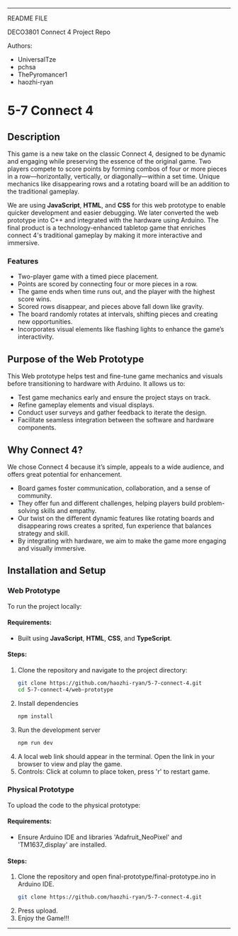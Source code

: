 --------------------------------------------------------------------
README FILE

DECO3801 Connect 4 Project Repo 

Authors: 
- UniversalTze 
- pchsa
- ThePyromancer1
- haozhi-ryan

# 5-7 Connect 4

## Description
This game is a new take on the classic Connect 4, designed to be dynamic and engaging while preserving the essence of the original game. Two players compete to score points by forming combos of four or more pieces in a row—horizontally, vertically, or diagonally—within a set time. Unique mechanics like disappearing rows and a rotating board will be an addition to the traditional gameplay.

We are using **JavaScript**, **HTML**, and **CSS** for this web prototype to enable quicker development and easier debugging. We later converted the web prototype into C++ and integrated with the hardware using Arduino. The final product is a technology-enhanced tabletop game that enriches connect 4's traditional gameplay by making it more interactive and immersive. 

### Features
- Two-player game with a timed piece placement.
- Points are scored by connecting four or more pieces in a row.
- The game ends when time runs out, and the player with the highest score wins.
- Scored rows disappear, and pieces above fall down like gravity.
- The board randomly rotates at intervals, shifting pieces and creating new opportunities.
- Incorporates visual elements like flashing lights to enhance the game’s interactivity.

## Purpose of the Web Prototype
This Web prototype helps test and fine-tune game mechanics and visuals before transitioning to hardware with Arduino. It allows us to:
- Test game mechanics early and ensure the project stays on track.
- Refine gameplay elements and visual displays.
- Conduct user surveys and gather feedback to iterate the design.
- Facilitate seamless integration between the software and hardware components.

## Why Connect 4?
We chose Connect 4 because it’s simple, appeals to a wide audience, and offers great potential for enhancement. 
- Board games foster communication, collaboration, and a sense of community.
- They offer fun and different challenges, helping players build problem-solving skills and empathy.
- Our twist on the different dynamic features like rotating boards and disappearing rows creates a sprited, fun experience that balances strategy and skill.
- By integrating with hardware, we aim to make the game more engaging and visually immersive.


## Installation and Setup 
### Web Prototype
To run the project locally:

#### Requirements:
- Built using **JavaScript**, **HTML**, **CSS**, and **TypeScript**.

#### Steps:
1. Clone the repository and navigate to the project directory:
   ```bash
   git clone https://github.com/haozhi-ryan/5-7-connect-4.git
   cd 5-7-connect-4/web-prototype
2. Install dependencies
   ```bash
   npm install
4. Run the development server
   ```bash
   npm run dev
6. A local web link should appear in the terminal. Open the link in your browser to view and play the game.
7. Controls: Click at column to place token, press 'r' to restart game.

### Physical Prototype
To upload the code to the physical prototype:

#### Requirements:
- Ensure Arduino IDE and libraries 'Adafruit_NeoPixel' and 'TM1637_display' are installed.

#### Steps:
1. Clone the repository and open final-prototype/final-prototype.ino in Arduino IDE.
   ```bash
   git clone https://github.com/haozhi-ryan/5-7-connect-4.git
3. Press upload.
4. Enjoy the Game!!!
--------------------------------------------------------------------
